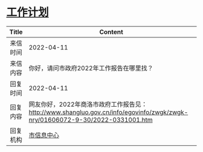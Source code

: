 # <a href="http://www.shangluo.gov.cn/zmhd/ldxxxx.jsp?urltype=leadermail.LeaderMailContentUrl&wbtreeid=1112&leadermailid=8999">工作计划</a>
|Title|Content|
|:---:|---|
|来信时间|2022-04-11|
|来信内容|你好，请问市政府2022年工作报告在哪里找？|
|回复时间|2022-04-11|
|回复内容|网友你好，2022年商洛市政府工作报告见：http://www.shangluo.gov.cn/info/egovinfo/zwgk/zwgk-nry/01606072-9-30/2022-0331001.htm|
|回复机构|<a href="../../categories/agencies/市信息中心.md">市信息中心</a>|

